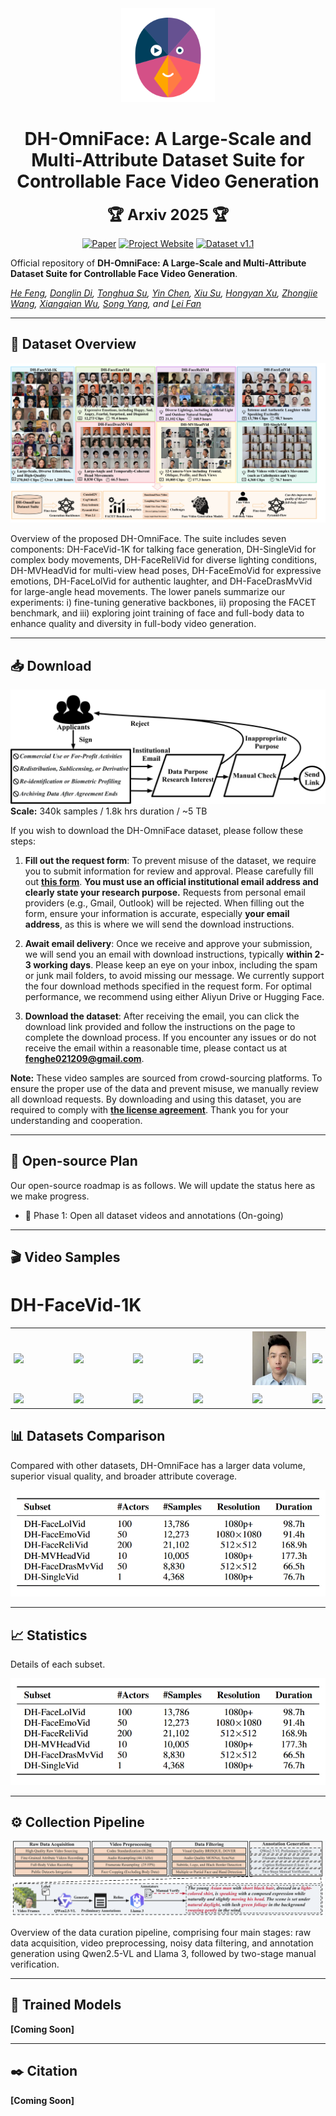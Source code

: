 <div align="center">

<img src="https://raw.githubusercontent.com/luna-ai-lab/DH-FaceVid-1K/main/assets/logo.svg" alt="DH-FaceVid-1K Logo" width="150">


# DH-OmniFace: A Large-Scale and Multi-Attribute Dataset Suite for Controllable Face Video Generation

<span style="font-size: 24px; font-weight: bold;">🏆 Arxiv 2025 🏆</span>

[![Paper](https://img.shields.io/badge/arXiv-Paper-b31b1b?logo=arxiv&logoColor=b31b1b)](#)
[![Project Website](https://img.shields.io/badge/DH--FaceVid--1K-Website-4CAF50?logo=googlechrome&logoColor=white)](https://fenghe12.github.io/DH-OmniFace/)
[![Dataset v1.1](https://img.shields.io/badge/Request_Access-v1.0-8A2BE2?style=flat&logo=apache-spark&logoColor=white)](https://docs.google.com/forms/d/e/1FAIpQLSeSMkATTXO22YvLFj-qC_hDM8LCd912Y45cdyINU91HbgP9KQ/viewform?usp=header)

</div>

Official repository of **DH-OmniFace: A Large-Scale and Multi-Attribute Dataset Suite for Controllable Face Video Generation**.

*[He Feng](https://github.com/fenghe12), [Donglin Di](https://scholar.google.com/citations?hl=zh-CN&user=L8tcNioAAAAJ), [Tonghua Su](https://scholar.google.hk/citations?hl=zh-CN&user=67fxVzoAAAAJ), [Yin Chen](#), [Xiu Su](#), [Hongyan Xu](#), [Zhongjie Wang](#), [Xiangqian Wu](#), [Song Yang](#), and [Lei Fan](https://hellodfan.github.io/)*

---

## 📖 Dataset Overview

![Dataset Overview](static/images/figure1-0918.png)

Overview of the proposed DH-OmniFace. The suite includes seven components: DH-FaceVid-1K for talking face generation, DH-SingleVid for
complex body movements, DH-FaceReliVid for diverse lighting conditions, DH-MVHeadVid for multi-view head poses, DH-FaceEmoVid for expressive
emotions, DH-FaceLolVid for authentic laughter, and DH-FaceDrasMvVid for large-angle head movements. The lower panels summarize our experiments:
i) fine-tuning generative backbones, ii) proposing the FACET benchmark, and iii) exploring joint training of face and full-body data to enhance quality and diversity in full-body video generation.

---

## 📥 Download

![Application](static\images\application.png)
**Scale:** 340k samples / 1.8k hrs duration / ~5 TB

If you wish to download the DH-OmniFace dataset, please follow these steps:

1.  **Fill out the request form**: To prevent misuse of the dataset, we require you to submit information for review and approval. Please carefully fill out [**this form**](https://docs.google.com/forms/d/e/1FAIpQLSeSMkATTXO22YvLFj-qC_hDM8LCd912Y45cdyINU91HbgP9KQ/viewform?usp=header). **You must use an official institutional email address and clearly state your research purpose.** Requests from personal email providers (e.g., Gmail, Outlook) will be rejected. When filling out the form, ensure your information is accurate, especially **your email address**, as this is where we will send the download instructions.

2.  **Await email delivery**: Once we receive and approve your submission, we will send you an email with download instructions, typically **within 2-3 working days**. Please keep an eye on your inbox, including the spam or junk mail folders, to avoid missing our message. We currently support the four download methods specified in the request form. For optimal performance, we recommend using either Aliyun Drive or Hugging Face.

3.  **Download the dataset**: After receiving the email, you can click the download link provided and follow the instructions on the page to complete the download process. If you encounter any issues or do not receive the email within a reasonable time, please contact us at **fenghe021209@gmail.com**.

**Note:** These video samples are sourced from crowd-sourcing platforms. To ensure the proper use of the data and prevent misuse, we manually review all download requests. By downloading and using this dataset, you are required to comply with [**the license agreement**](https://github.com/fenghe12/DH-OmniFace/blob/main/LICENSE). Thank you for your understanding and cooperation.

---

## 🚀 Open-source Plan

Our open-source roadmap is as follows. We will update the status here as we make progress.

- 🔄 Phase 1: Open all dataset videos and annotations (On-going)


---

## 🎬 Video Samples
# DH-FaceVid-1K
<table class="center" style="border-collapse: collapse; margin: auto;">
  <!-- Row 1: Numeric IDs -->
  <tr>
    <td width="20%" style="border: none; padding: 5px;"><img src="facevid/gifs/000680.gif" style="width: 100%;"></td>
    <td width="20%" style="border: none; padding: 5px;"><img src="facevid/gifs/001106.gif" style="width: 100%;"></td>
    <td width="20%" style="border: none; padding: 5px;"><img src="facevid/gifs/001406.gif" style="width: 100%;"></td>
    <td width="20%" style="border: none; padding: 5px;"><img src="facevid/gifs/001592.gif" style="width: 100%;"></td>
    <td width="20%" style="border: none; padding: 5px;"><img src="facevid/gifs/002148.gif" style="width: 100%;"></td>
    <td width="20%" style="border: none; padding: 5px;"><img src="facevid/gifs/002728.gif" style="width: 100%;"></td>
  </tr>

  <!-- Row 2: Alphanumeric IDs -->
  <tr>
    <td width="20%" style="border: none; padding: 5px;"><img src="facevid/gifs/0s1UUn9aSSw_7.gif" style="width: 100%;"></td>
    <td width="20%" style="border: none; padding: 5px;"><img src="facevid/gifs/39Br2A7lxac_22.gif" style="width: 100%;"></td>
    <td width="20%" style="border: none; padding: 5px;"><img src="facevid/gifs/3lfO6OCqcCA_0.gif" style="width: 100%;"></td>
    <td width="20%" style="border: none; padding: 5px;"><img src="facevid/gifs/BFs-a-hqs2I_9.gif" style="width: 100%;"></td>
    <td width="20%" style="border: none; padding: 5px;"><img src="facevid/gifs/Czb5Ml9VDsI_0.gif" style="width: 100%;"></td>
    <td width="20%" style="border: none; padding: 5px;"><img src="facevid/gifs/GrjEDguF59Q_0.gif" style="width: 100%;"></td>
  </tr>
</table>


## 📊 Datasets Comparison

Compared with other datasets, DH-OmniFace has a larger data volume, superior visual quality, and broader attribute coverage.

![Comparison](static/images/img_v3_02r4_88423c55-6652-4cf9-89b0-a19261c1336g.jpg) 


---

## 📈 Statistics

Details of each subset.

![Statistics](static/images/img_v3_02r4_88423c55-6652-4cf9-89b0-a19261c1336g.jpg)

---

## ⚙️ Collection Pipeline

![Collection Pipeline](static/images/figure4_cropped.png)


Overview of the data curation pipeline, comprising four main stages: raw data acquisition, video preprocessing, noisy data filtering, and annotation
generation using Qwen2.5-VL and Llama 3, followed by two-stage manual verification.


---

## 🧠 Trained Models

**[Coming Soon]**

---

## ✒️ Citation

**[Coming Soon]**
<!-- If you find the DH-OmniFace dataset useful for your work, please consider citing our paper:
```
@inproceedings{di2025facevid,
      title = {DH-FaceVid-1K: A Large-Scale High-Quality Dataset for Face Video Generation},
      author = {Di, Donglin and Feng, He and Sun, Wenzhang and Ma, Yongjia and Li, Hao and Chen, Wei and Fan, Lei and Su, Tonghua and Yang, Xun},
      booktitle = {Proceedings of the IEEE/CVF International Conference on Computer Vision (ICCV)},
      year = {2025}
}
``` -->
